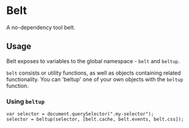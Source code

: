 Belt
====

A no-dependency tool belt.

Usage
-----

Belt exposes to variables to the global namespace - `belt` and `beltup`.

`belt` consists or utility functions, as well as objects containing related functionality. You can 'beltup' one of your own objects with the `beltup` function.

### Using `beltup`

    var selector = document.querySelector(".my-selector");
    selector = beltup(selector, [belt.cache, belt.events, belt.css]);
